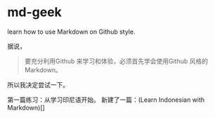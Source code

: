 # md-geek
learn how to use Markdown on Github style.

据说，
>要充分利用Github 来学习和体验，必须首先学会使用Github 风格的Markdown。

所以我决定尝试一下。

第一篇练习：从学习印尼语开始。
新建了一篇：(Learn Indonesian with Markdown)[]
